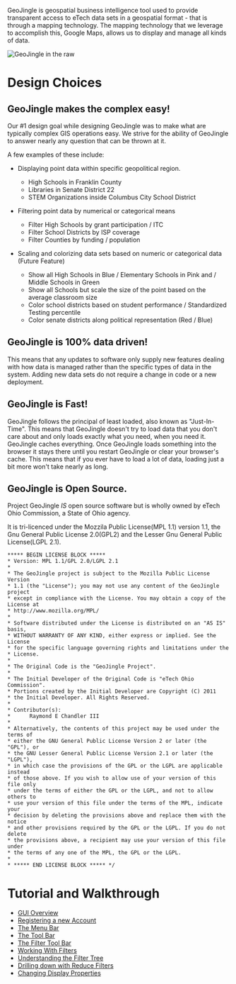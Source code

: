 GeoJingle is geospatial business intelligence tool used to provide transparent access to eTech data sets in a geospatial format - that is through a mapping technology. The mapping technology that we leverage to accomplish this, Google Maps, allows us to display and manage all kinds of data.

![GeoJingle in the raw](https://github.com/etechAdmin/GeoJingle/raw/master/tutorial/overview.png)

Design Choices
==============

GeoJingle makes the complex easy!
-----------------------------
Our #1 design goal while designing GeoJingle was to make what are typically complex GIS operations easy. We strive for the ability of GeoJingle to answer nearly any question that can be thrown at it. 

A few examples of these include:

* Displaying point data within specific geopolitical region.
    * High Schools in Franklin County
    * Libraries in Senate District 22
    * STEM Organizations inside Columbus City School District

* Filtering point data by numerical or categorical means
    * Filter High Schools by grant participation / ITC
    * Filter School Districts by ISP coverage
    * Filter Counties by funding / population

* Scaling and colorizing data sets based on numeric or categorical data (Future Feature)
    * Show all High Schools in Blue / Elementary Schools in Pink and / Middle Schools in Green
    * Show all Schools but scale the size of the point based on the average classroom size
    * Color school districts based on student performance / Standardized Testing percentile
    * Color senate districts along political representation (Red / Blue)

GeoJingle is 100% data driven!
---------------------------
This means that any updates to software only supply new features dealing with how data is managed rather than the specific types of data in the system. Adding new data sets do not require a change in code or a new deployment.

GeoJingle is Fast!
----------------------
GeoJingle follows the principal of least loaded, also known as "Just-In-Time". This means that GeoJingle doesn't try to load data that you don't care about and only loads exactly what you need, when you need it. GeoJingle caches everything. Once GeoJingle loads something into the browser it stays there until you restart GeoJingle or clear your browser's cache. This means that if you ever have to load a lot of data, loading just a bit more won't take nearly as long.

GeoJingle is Open Source.
----------------------
Project GeoJingle *IS* open source software but is wholly owned by eTech Ohio Commission, a State of Ohio agency. 

It is tri-licenced under the Mozzila Public License(MPL 1.1) version 1.1, the
Gnu General Public License 2.0(GPL2) and the Lesser Gnu General Public License(LGPL 2.1).

```
***** BEGIN LICENSE BLOCK *****
* Version: MPL 1.1/GPL 2.0/LGPL 2.1
*
* The GeoJingle project is subject to the Mozilla Public License Version
* 1.1 (the "License"); you may not use any content of the GeoJingle project
* except in compliance with the License. You may obtain a copy of the License at
* http://www.mozilla.org/MPL/
*
* Software distributed under the License is distributed on an "AS IS" basis,
* WITHOUT WARRANTY OF ANY KIND, either express or implied. See the License
* for the specific language governing rights and limitations under the
* License.
*
* The Original Code is the "GeoJingle Project".
*
* The Initial Developer of the Original Code is "eTech Ohio Commission".
* Portions created by the Initial Developer are Copyright (C) 2011
* the Initial Developer. All Rights Reserved.
*
* Contributor(s):
*      Raymond E Chandler III
*
* Alternatively, the contents of this project may be used under the terms of
* either the GNU General Public License Version 2 or later (the "GPL"), or
* the GNU Lesser General Public License Version 2.1 or later (the "LGPL"),
* in which case the provisions of the GPL or the LGPL are applicable instead
* of those above. If you wish to allow use of your version of this file only
* under the terms of either the GPL or the LGPL, and not to allow others to
* use your version of this file under the terms of the MPL, indicate your
* decision by deleting the provisions above and replace them with the notice
* and other provisions required by the GPL or the LGPL. If you do not delete
* the provisions above, a recipient may use your version of this file under
* the terms of any one of the MPL, the GPL or the LGPL.
*
* ***** END LICENSE BLOCK ***** */
```

Tutorial and Walkthrough
==================
* [GUI Overview](GeoJingle/wiki/Tutorial "Tutorial")
* [Registering a new Account](GeoJingle/wiki/Registering-a-new-Account "Registering a new Account")
* [The Menu Bar](GeoJingle/wiki/The-menu-bar "The Menu Bar") 
* [The Tool Bar](GeoJingle/wiki/The-tool-bar "The Tool Bar")
* [The Filter Tool Bar](GeoJingle/wiki/The-filter-tool-bar "The Filter Tool Bar")
* [Working With Filters](GeoJingle/wiki/Working-with-filters "Working with filters")
* [Understanding the Filter Tree](GeoJingle/wiki/Understanding-the-filter-tree "Understanding the Filter Tree")
* [Drilling down with Reduce Filters](GeoJingle/wiki/Reducing-your-data "Reducing your data")
* [Changing Display Properties](GeoJingle/wiki/Changing-display-properties "Changing Display Properties")
